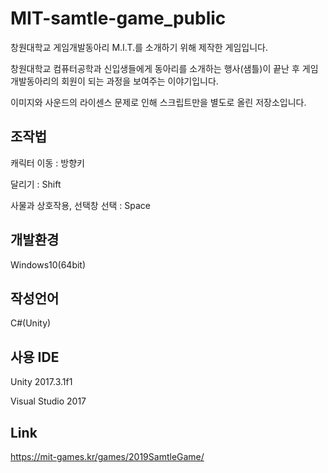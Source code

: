 # MIT-samtle-game_public
창원대학교 게임개발동아리 M.I.T.를 소개하기 위해 제작한 게임입니다.

창원대학교 컴퓨터공학과 신입생들에게 동아리를 소개하는 행사(샘틀)이 끝난 후
게임개발동아리의 회원이 되는 과정을 보여주는 이야기입니다.

이미지와 사운드의 라이센스 문제로 인해 스크립트만을 별도로 올린 저장소입니다.

## 조작법
캐릭터 이동 : 방향키

달리기 : Shift

사물과 상호작용, 선택창 선택 : Space

## 개발환경
Windows10(64bit)

## 작성언어
C#(Unity)

## 사용 IDE
Unity 2017.3.1f1

Visual Studio 2017

## Link
https://mit-games.kr/games/2019SamtleGame/
